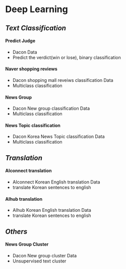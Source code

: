 # Deep Learning

## ***Text Classification***
#### Predict Judge
- Dacon Data
- Predict the verdict(win or lose), binary classification

#### Naver shopping reviews
- Dacon shopping mall reveiws classification Data
- Multiclass classification

#### News Group
- Dacon New group classification Data
- Multiclass classification

#### News Topic classification
- Dacon Korea News Topic classification Data
- Multiclass classification

## ***Translation***
#### AIconnect translation
- AIconnect Korean English translation Data
- translate Korean sentences to english

#### AIhub translation
- AIhub Korean English translation Data
- translate Korean sentences to english
  
## ***Others***
#### News Group Cluster
- Dacon New group cluster Data
- Unsupervised text cluster
